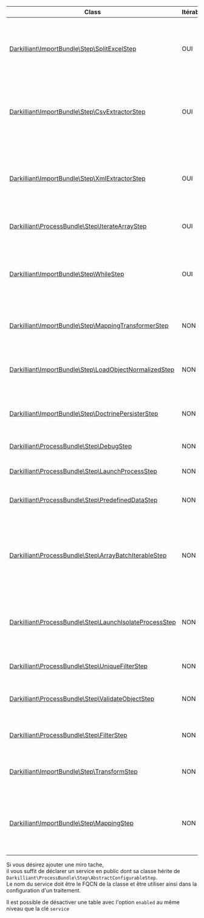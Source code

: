 | Class                                                                                           | Itérable | Descriptif                                                                    |
|-------------------------------------------------------------------------------------------------|----------|-------------------------------------------------------------------------------|
| [Darkilliant\ImportBundle\Step\SplitExcelStep](./step/split_excel.md)                           |   OUI    | découper un fichier excel en autant de fichiers csv qu'il ne dispose d'onglet |
| [Darkilliant\ImportBundle\Step\CsvExtractorStep](./step/csv_extractor.md)                       |   OUI    | extraire chaque ligne d'un fichier csv sous forme d'un tableau php            |
| [Darkilliant\ImportBundle\Step\XmlExtractorStep](./step/xml_extractor.md)                       |   OUI    | extraire chaque noeud xml d'un type particulier sous forme d'un tableau php   |
| [Darkilliant\ProcessBundle\Step\IterateArrayStep](./step/iterate_array.md)                      |   OUI    | parcourir un tableau php                                                      |
| [Darkilliant\ImportBundle\Step\WhileStep](./step/while_step.md)                                 |   OUI    | Boucle sur les steps qu'il exécute j'usqu'a un max d'iteration ou de temps    |
| [Darkilliant\ImportBundle\Step\MappingTransformerStep](./step/mapping_transformer.md)           |   NON    | transformer un tableau php et le valider                                      |
| [Darkilliant\ImportBundle\Step\LoadObjectNormalizedStep](./step/load_object_normalized.md)      |   NON    | convertir un tableau php en entité doctrine avec ses relations                |
| [Darkilliant\ImportBundle\Step\DoctrinePersisterStep](./step/doctrine_persister.md)             |   NON    | persister une entité doctrine en bdd                                          |
| [Darkilliant\ProcessBundle\Step\DebugStep](./step/debug.md)                                     |   NON    | affiches les données dans le pipe                                             |
| [Darkilliant\ProcessBundle\Step\LaunchProcessStep](./step/launch_process.md)                    |   NON    | lancer un traitement                                                          |
| [Darkilliant\ProcessBundle\Step\PredefinedDataStep](./step/predefined_data.md)                  |   NON    | prédéfinir des données dans le pipe                                           |
| [Darkilliant\ProcessBundle\Step\ArrayBatchIterableStep](./step/array_batch_iterable_step.md)    |   NON    | attend d'avoir x élement dans le pipe avant de balancer à l'étape suivante    |
| [Darkilliant\ProcessBundle\Step\LaunchIsolateProcessStep](./step/launch_isolate_process_step.md)|   NON    | lance de manière simultané un même traitement sur plusieurs itération         |
| [Darkilliant\ProcessBundle\Step\UniqueFilterStep](./step/unique_filter_step.md)                 |   NON    | supprime les doublons                                                         |
| [Darkilliant\ProcessBundle\Step\ValidateObjectStep](./step/validate_object_step.md)             |   NON    | Valide un objet avec le validateur de symfony                                 |
| [Darkilliant\ProcessBundle\Step\FilterStep](./step/filter_step.md)                              |   NON    | Filter les données dans le pipe                                               |
| [Darkilliant\ImportBundle\Step\TransformStep](./step/transform_step.md)                         |   NON    | Transforme et valide les donnés dans le pipe                                  |
| [Darkilliant\ImportBundle\Step\MappingStep](./step/mapping_step.md)                             |   NON    | Permet de changer la structure d'un tableau d'un format vers un autre         |


Si vous désirez ajouter une miro tache,<br>
il vous suffit de déclarer un service en public dont sa classe hérite de `Darkilliant\ProcessBundle\Step\AbstractConfigurableStep`.<br>
Le nom du service doit être le FQCN de la classe et être utiliser ainsi dans la configuration d'un traitement.

Il est possible de désactiver une table avec l'option `enabled` au même niveau que la clé `service`